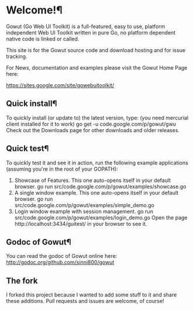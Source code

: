 Welcome!¶
========

Gowut (Go Web UI Toolkit) is a full-featured, easy to use, platform independent Web UI Toolkit written in pure Go, no platform dependent native code is linked or called. 

This site is for the Gowut source code and download hosting and for issue tracking. 

For News, documentation and examples please visit the Gowut Home Page here: 

https://sites.google.com/site/gowebuitoolkit/ 

Quick install¶
-------

To quickly install (or update to) the latest version, type: (you need mercurial client installed for it to work) 
go get -u code.google.com/p/gowut/gwu
Check out the Downloads page for other downloads and older releases. 

Quick test¶
-------

To quickly test it and see it in action, run the following example applications (assuming you're in the root of your GOPATH): 

1. Showcase of Features. This one auto-opens itself in your default browser. 
go run src/code.google.com/p/gowut/examples/showcase.go
2. A single window example. This one auto-opens itself in your default browser. 
go run src/code.google.com/p/gowut/examples/simple_demo.go
3. Login window example with session management. 
go run src/code.google.com/p/gowut/examples/login_demo.go
Open the page http://localhost:3434/guitest/ in your browser to see it. 

Godoc of Gowut¶
-------

You can read the godoc of Gowut online here: http://godoc.org/github.com/sinni800/gowut


The fork
-------

I forked this project because I wanted to add some stuff to it and share these additions. 
Pull requests and issues are welcome, of course!
